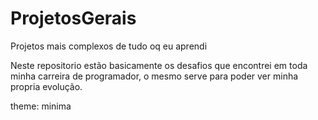 # ProjetosGerais
Projetos mais complexos de tudo oq eu aprendi 

Neste repositorio estão basicamente os desafios que encontrei em toda minha carreira de programador, o mesmo serve para poder ver minha propria evolução.

theme: minima
